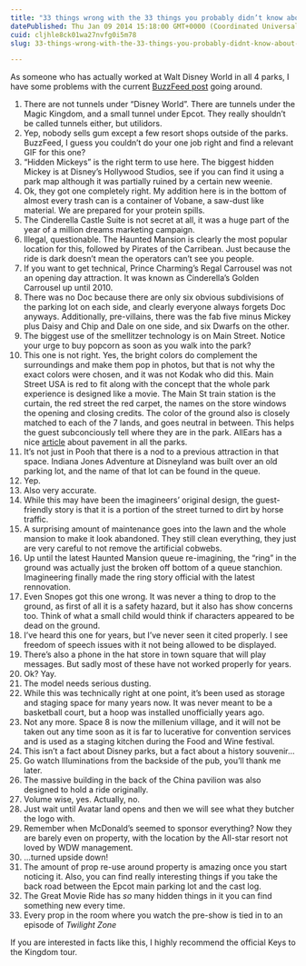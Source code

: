 ```yaml
---
title: "33 things wrong with the 33 things you probably didn’t know about Disney"
datePublished: Thu Jan 09 2014 15:18:00 GMT+0000 (Coordinated Universal Time)
cuid: cljhle8ck01wa27nvfg0i5m78
slug: 33-things-wrong-with-the-33-things-you-probably-didnt-know-about-disney-cf026dda6aa7

---
```


As someone who has actually worked at Walt Disney World in all 4 parks, I have some problems with the current [BuzzFeed post](http://www.buzzfeed.com/awesomer/things-you-probably-didnt-know-about-disney-parks?bffb&s=mobile) going around.

1.  There are not tunnels under “Disney World”. There are tunnels under the Magic Kingdom, and a small tunnel under Epcot. They really shouldn’t be called tunnels either, but utilidors.
2.  Yep, nobody sells gum except a few resort shops outside of the parks. BuzzFeed, I guess you couldn’t do your one job right and find a relevant GIF for this one?
3.  “Hidden Mickeys” is the right term to use here. The biggest hidden Mickey is at Disney’s Hollywood Studios, see if you can find it using a park map although it was partially ruined by a certain new weenie.
4.  Ok, they got one completely right. My addition here is in the bottom of almost every trash can is a container of Vobane, a saw-dust like material. We are prepared for your protein spills.
5.  The Cinderella Castle Suite is not secret at all, it was a huge part of the year of a million dreams marketing campaign.
6.  Illegal, questionable. The Haunted Mansion is clearly the most popular location for this, followed by Pirates of the Carribean. Just because the ride is dark doesn’t mean the operators can’t see you people.
7.  If you want to get technical, Prince Charming’s Regal Carrousel was not an opening day attraction. It was known as Cinderella’s Golden Carrousel up until 2010.
8.  There was no Doc because there are only six obvious subdivisions of the parking lot on each side, and clearly everyone always forgets Doc anyways. Additionally, pre-villains, there was the fab five minus Mickey plus Daisy and Chip and Dale on one side, and six Dwarfs on the other.
9.  The biggest use of the smellitzer technology is on Main Street. Notice your urge to buy popcorn as soon as you walk into the park?
10.  This one is not right. Yes, the bright colors do complement the surroundings and make them pop in photos, but that is not why the exact colors were chosen, and it was not Kodak who did this. Main Street USA is red to fit along with the concept that the whole park experience is designed like a movie. The Main St train station is the curtain, the red street the red carpet, the names on the store windows the opening and closing credits. The color of the ground also is closely matched to each of the 7 lands, and goes neutral in between. This helps the guest subconciously tell where they are in the park. AllEars has a nice [article](http://land.allears.net/blogs/jackspence/2012/01/pounding_the_pavement_at_walt_1.html) about pavement in all the parks.
11.  It’s not just in Pooh that there is a nod to a previous attraction in that space. Indiana Jones Adventure at Disneyland was built over an old parking lot, and the name of that lot can be found in the queue.
12.  Yep.
13.  Also very accurate.
14.  While this may have been the imagineers’ original design, the guest-friendly story is that it is a portion of the street turned to dirt by horse traffic.
15.  A surprising amount of maintenance goes into the lawn and the whole mansion to make it look abandoned. They still clean everything, they just are very careful to not remove the artificial cobwebs.
16.  Up until the latest Haunted Mansion queue re-imagining, the “ring” in the ground was actually just the broken off bottom of a queue stanchion. Imagineering finally made the ring story official with the latest rennovation.
17.  Even Snopes got this one wrong. It was never a thing to drop to the ground, as first of all it is a safety hazard, but it also has show concerns too. Think of what a small child would think if characters appeared to be dead on the ground.
18.  I’ve heard this one for years, but I’ve never seen it cited properly. I see freedom of speech issues with it not being allowed to be displayed.
19.  There’s also a phone in the hat store in town square that will play messages. But sadly most of these have not worked properly for years.
20.  Ok? Yay.
21.  The model needs serious dusting.
22.  While this was technically right at one point, it’s been used as storage and staging space for many years now. It was never meant to be a basketball court, but a hoop was installed unofficially years ago.
23.  Not any more. Space 8 is now the millenium village, and it will not be taken out any time soon as it is far to lucerative for convention services and is used as a staging kitchen during the Food and Wine festival.
24.  This isn’t a fact about Disney parks, but a fact about a history souvenir…
25.  Go watch Illuminations from the backside of the pub, you’ll thank me later.
26.  The massive building in the back of the China pavilion was also designed to hold a ride originally.
27.  Volume wise, yes. Actually, no.
28.  Just wait until Avatar land opens and then we will see what they butcher the logo with.
29.  Remember when McDonald’s seemed to sponsor everything? Now they are barely even on property, with the location by the All-star resort not loved by WDW management.
30.  …turned upside down!
31.  The amount of prop re-use around property is amazing once you start noticing it. Also, you can find really interesting things if you take the back road between the Epcot main parking lot and the cast log.
32.  The Great Movie Ride has *so* many hidden things in it you can find something new every time.
33.  Every prop in the room where you watch the pre-show is tied in to an episode of *Twilight Zone*

If you are interested in facts like this, I highly recommend the official Keys to the Kingdom tour.